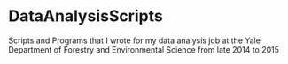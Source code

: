 # DataAnalysisScripts
Scripts and Programs that I wrote for my data analysis job at the Yale Department of Forestry and Environmental Science from late 2014 to 2015
